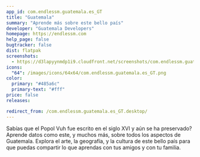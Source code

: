 ```yaml
---
app_id: com.endlessm.guatemala.es_GT
title: "Guatemala"
summary: "Aprende más sobre este bello país"
developer: "Guatemala Developers"
homepage: https://endlessm.com
help_page: false
bugtracker: false
dist: flatpak
screenshots:
  - https://d3lapyynmdp1i9.cloudfront.net/screenshots/com.endlessm.guatemala.es_GT/C/com.endlessm.guatemala.es_gt-screenshot1.jpg
icons:
  "64": /images/icons/64x64/com.endlessm.guatemala.es_GT.png
color:
  primary: "#485a6c"
  primary-text: "#fff"
price: false
releases:

redirect_from: /com.endlessm.guatemala.es_GT.desktop/
---
```


<p>Sabías que el Popol Vuh fue escrito en el siglo XVI y aún se ha preservado? Aprende datos como este, y muchos más, sobre todos los aspectos de Guatemala. Explora el arte, la geografía, y la cultura de este bello país para que puedas compartir lo que aprendas con tus amigos y con tu familia.</p>